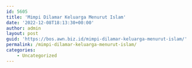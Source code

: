 ```yaml
---
id: 5605
title: 'Mimpi Dilamar Keluarga Menurut Islam'
date: '2022-12-08T18:13:30+00:00'
author: admin
layout: post
guid: 'https://bos.awn.biz.id/mimpi-dilamar-keluarga-menurut-islam/'
permalink: /mimpi-dilamar-keluarga-menurut-islam/
categories:
    - Uncategorized
---
```


